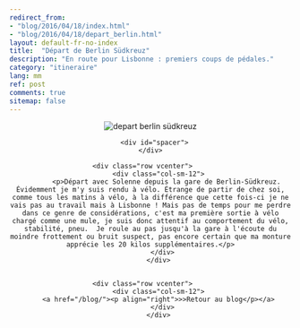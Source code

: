 ```yaml
---
redirect_from: 
- "blog/2016/04/18/index.html"
- "blog/2016/04/18/depart_berlin.html"
layout: default-fr-no-index
title:  "Départ de Berlin Südkreuz"
description: "En route pour Lisbonne : premiers coups de pédales."
category: "itineraire"
lang: mm
ref: post
comments: true
sitemap: false
---
```


<div class="container blog" align="center">
     <div class="row vcenter">
         <div class="col-sm-12">
        <img src="https://cloud.githubusercontent.com/assets/18250643/14654074/3acc72c6-067c-11e6-93f0-47da05d13b4b.jpg"  alt="depart berlin südkreuz">
        </div>
      </div>

      <div id="spacer">
    </div>

      <div class="row vcenter">      
        <div class="col-sm-12">
            <p>Départ avec Solenne depuis la gare de Berlin-Südkreuz. Évidemment je m'y suis rendu à vélo. Étrange de partir de chez soi, comme tous les matins à vélo, à la différence que cette fois-ci je ne vais pas au travail mais à Lisbonne ! Mais pas de temps pour me perdre dans ce genre de considérations, c'est ma première sortie à vélo chargé comme une mule, je suis donc attentif au comportement du vélo, stabilité, pneu.  Je roule au pas jusqu'à la gare à l'écoute du moindre frottement ou bruit suspect, pas encore certain que ma monture apprécie les 20 kilos supplémentaires.</p>
          </div>
        </div>


      <div class="row vcenter">      
        <div class="col-sm-12">
        <a href="/blog/"><p align="right">>>Retour au blog</p></a>
          </div>
        </div>


  </div>





